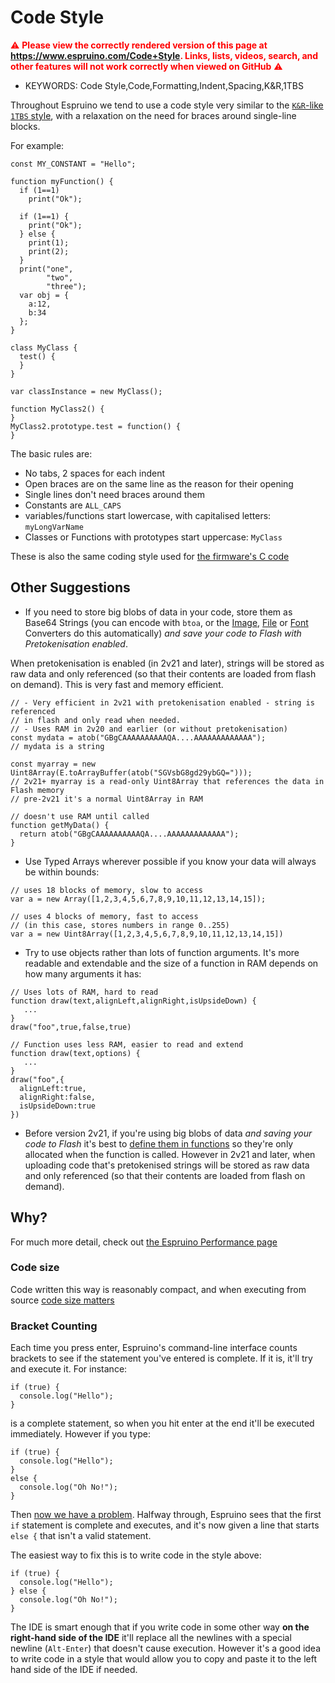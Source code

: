 <!--- Copyright (c) 2020 Gordon Williams, Pur3 Ltd. See the file LICENSE for copying permission. -->
Code Style
============

<span style="color:red">:warning: **Please view the correctly rendered version of this page at https://www.espruino.com/Code+Style. Links, lists, videos, search, and other features will not work correctly when viewed on GitHub** :warning:</span>

* KEYWORDS: Code Style,Code,Formatting,Indent,Spacing,K&R,1TBS

Throughout Espruino we tend to use a code style very similar to the [`K&R`-like `1TBS` style](https://en.wikipedia.org/wiki/Indentation_style#Variant:_1TBS_(OTBS)),
with a relaxation on the need for braces around single-line blocks.

For example:

```JS
const MY_CONSTANT = "Hello";

function myFunction() {
  if (1==1)
    print("Ok");

  if (1==1) {
    print("Ok");
  } else {
    print(1);
    print(2);
  }
  print("one",
        "two",
        "three");
  var obj = {
    a:12,
    b:34
  };
}

class MyClass {
  test() {
  }
}

var classInstance = new MyClass();

function MyClass2() {
}
MyClass2.prototype.test = function() {
}
```

The basic rules are:

* No tabs, 2 spaces for each indent
* Open braces are on the same line as the reason for their opening
* Single lines don't need braces around them
* Constants are `ALL_CAPS`
* variables/functions start lowercase, with capitalised letters: `myLongVarName`
* Classes or Functions with prototypes start uppercase: `MyClass`

These is also the same coding style used for [the firmware's C code](https://github.com/espruino/Espruino)

Other Suggestions
-----------------

* If you need to store big blobs of data in your code, store them as Base64 Strings (you can encode with `btoa`, or the [Image](/Image+Converter), [File](/File+Converter) or [Font](/Font+Converter) Converters do this automatically) *and save your code to Flash with Pretokenisation enabled*.

When pretokenisation is enabled (in 2v21 and later), strings will be stored as raw data and only referenced (so that their contents are loaded from flash on demand). This is very fast and memory efficient.

```JS
// - Very efficient in 2v21 with pretokenisation enabled - string is referenced
// in flash and only read when needed.
// - Uses RAM in 2v20 and earlier (or without pretokenisation)
const mydata = atob("GBgCAAAAAAAAAAQA....AAAAAAAAAAAAA");
// mydata is a string

const myarray = new Uint8Array(E.toArrayBuffer(atob("SGVsbG8gd29ybGQ=")));
// 2v21+ myarray is a read-only Uint8Array that references the data in Flash memory
// pre-2v21 it's a normal Uint8Array in RAM

// doesn't use RAM until called
function getMyData() {
  return atob("GBgCAAAAAAAAAAQA....AAAAAAAAAAAAA");
}
```

* Use Typed Arrays wherever possible if you know your data will always be within bounds:

```
// uses 18 blocks of memory, slow to access
var a = new Array([1,2,3,4,5,6,7,8,9,10,11,12,13,14,15]);

// uses 4 blocks of memory, fast to access
// (in this case, stores numbers in range 0..255)
var a = new Uint8Array([1,2,3,4,5,6,7,8,9,10,11,12,13,14,15])
```

* Try to use objects rather than lots of function arguments. It's more readable and extendable and the size of a function in RAM depends on how many arguments it has:

```JS
// Uses lots of RAM, hard to read
function draw(text,alignLeft,alignRight,isUpsideDown) {
   ...
}
draw("foo",true,false,true)

// Function uses less RAM, easier to read and extend
function draw(text,options) {
   ...
}
draw("foo",{
  alignLeft:true,
  alignRight:false,
  isUpsideDown:true
})
```

* Before version 2v21, if you're using big blobs of data *and saving your code to Flash* it's best to [define them in functions](/Performance#functions-in-flash) so they're only allocated when the function is called. However in 2v21 and later, when uploading code that's pretokenised strings will be stored as raw data and only referenced (so that their contents are loaded from flash on demand).


Why?
----

For much more detail, check out [the Espruino Performance page](/Performance)

### Code size

Code written this way is reasonably compact, and when executing from source [code size matters](http://www.espruino.com/Performance)

### Bracket Counting

Each time you press enter, Espruino's command-line interface counts brackets to see if the statement you've entered is complete. If it is, it'll try and execute it. For instance:

```
if (true) {
  console.log("Hello");
}
```

is a complete statement, so when you hit enter at the end it'll be executed immediately. However if you type:

```
if (true) {
  console.log("Hello");
}
else {
  console.log("Oh No!");
}
```

Then [now we have a problem](http://www.espruino.com/Troubleshooting#i-ve-pasted-code-into-the-left-hand-side-of-the-web-ide-and-it-doesn-t-work). Halfway through, Espruino sees that the first `if` statement is complete and executes, and it's now given a line that starts `else {` that isn't a valid statement.

The easiest way to fix this is to write code in the style above:

```
if (true) {
  console.log("Hello");
} else {
  console.log("Oh No!");
}
```

The IDE is smart enough that if you write code in some other way **on the right-hand side of the IDE** it'll
replace all the newlines with a special newline (`Alt-Enter`) that doesn't cause execution. However it's a
good idea to write code in a style that would allow you to copy and paste it to the left hand side of
the IDE if needed.

